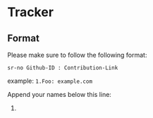# Tracker

## Format
Please make sure to follow the following format:

`sr-no Github-ID : Contribution-Link`

example: `1.Foo: example.com`

Append your names below this line:

1.
